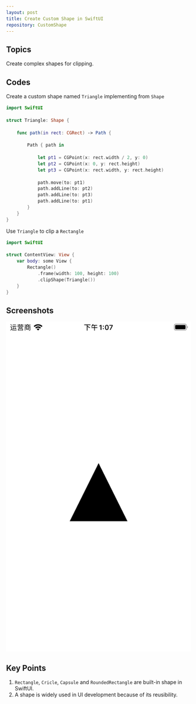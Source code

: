 ```yaml
---
layout: post
title: Create Custom Shape in SwiftUI
repository: CustomShape
---
```


## Topics

Create complex shapes for clipping.

## Codes

Create a custom shape named `Triangle` implementing from `Shape`

```swift
import SwiftUI

struct Triangle: Shape {
    
    func path(in rect: CGRect) -> Path {
        
        Path { path in
            
            let pt1 = CGPoint(x: rect.width / 2, y: 0)
            let pt2 = CGPoint(x: 0, y: rect.height)
            let pt3 = CGPoint(x: rect.width, y: rect.height)
            
            path.move(to: pt1)
            path.addLine(to: pt2)
            path.addLine(to: pt3)
            path.addLine(to: pt1)
        }
    }
}
```

Use `Triangle` to clip a `Rectangle`

```swift
import SwiftUI

struct ContentView: View {
    var body: some View {
        Rectangle()
            .frame(width: 100, height: 100)
            .clipShape(Triangle())
    }
}
```

## Screenshots

![Custom Shape](/assets/2021-04-26-custom-shape.png)

## Key Points

1. `Rectangle`, `Cricle`, `Capsule` and `RoundedRectangle` are built-in shape in SwiftUI.
1. A shape is widely used in UI development because of its reusibility.

